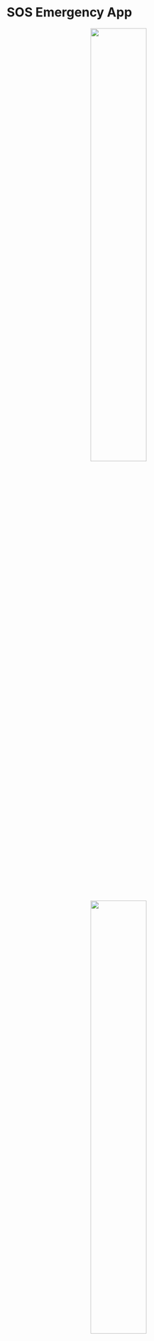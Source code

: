 # SOS Emergency App


<p align="center">
  <img src="./imgs/qz766z83.bmp" width=50%> </img>
</p>


<p align="center">
  <img src="./imgs/f2jw9r04.bmp" width=50%> </img>
</p>

<p align="center">
  <img src="./imgs/ojskirln.bmp" width=50%> </img>
</p>

<p align="center">
  <img src="./imgs/xngixjxf.bmp" width=50%> </img>
</p>

## Table of Contents
- [Introduction](#introduction)
- [Features](#features)
  - [Implemented Features](#implemented-features)
  - [Planned Features](#planned-features)
- [Technologies Used](#technologies-used)
- [Installation](#installation)
- [Usage](#usage)
- [Contributing](#contributing)
- [License](#license)

## Introduction

The SOS Emergency App is designed to provide quick and reliable assistance in critical situations. With a one-tap activation feature, the app ensures that users can send alerts and access essential information instantly, whether during a potential kidnapping, medical emergency, or any other urgent situation. Our goal is to enhance personal safety and enable prompt responses from designated contacts.

## Features

### Implemented Features

- **One-Tap Activation**: Quickly activate emergency alerts with a single tap.
- **Automated Triggering**: The app can be automated to trigger alerts by shaking the phone or through RFID detection.
- **My Circle**: Access a list of emergency contacts, including five favorites (e.g., 911, Mom, Dad, Sis, and Bro) at the top for immediate reach.
- **Settings Page**: Configure notifications, emergency triggers, location settings, and health monitoring features.
- **Profile Management**: Users can manage their profiles and adjust settings according to their preferences.
- **Camera and Notification Icons**: Visual icons are implemented for quick access to camera functions and notifications.

### Planned Features

- **Location Tracking**: Real-time location sharing with emergency contacts during an alert.
- **Voice Activation**: Implementing voice commands to activate emergency alerts for hands-free operation.
- **Customizable Alert Messages**: Allow users to customize the messages sent during an emergency alert.
- **Integration with Health Monitoring Devices**: Sync with devices like smartwatches for automatic health data transmission during emergencies.
- **Community Support Feature**: Connect users with nearby emergency responders or community volunteers in real-time.
- **Multiple Language Support**: Making the app accessible to a wider audience by supporting multiple languages.
- **Emergency Resources Directory**: A built-in directory of local emergency services, hospitals, and shelters.
- **User Feedback System**: Allow users to provide feedback on their experience to improve app functionality.

## Technologies Used

- **Mobile Framework**: (e.g., React Native, Flutter)
- **Backend Services**: (e.g., Firebase, Node.js)
- **Database**: (e.g., MongoDB, Firebase Firestore)
- **APIs**: (e.g., Geolocation API, Health Monitoring API)

## Installation

To install the SOS Emergency App locally, follow these steps:

1. Clone the repository:
   ```bash
   git clone https://github.com/Thabhelo/sos.git
2. Navigate to the project directory:
```bash
  cd sos
```
3. Install the necessary dependencies:
```bash
  npm install
```

## Usage
1. Launch the app on your mobile device.
2. Set up your profile and add emergency contacts in the "My Circle" section.
3. Customize your settings to tailor the app to your needs.
4. Use the one-tap activation feature in case of an emergency.

## Contributing
Contributions are welcome! Please follow these steps to contribute to the SOS Emergency App:

1. Fork the repository.
2. Create a new branch for your feature or fix:
```bash
git checkout -b feature/YourFeature
```
3. Commit your changes:
```bash
git commit -m "Add Your Feature"
```
4. Push to the branch:
```bash
git push origin feature/YourFeature
```
5. Open a Pull Request.
   
## License

This project is licensed under the MIT License - see the LICENSE file for details.

For any inquiries or support, please contact the team at chiebukaonyejesi@gmail.com or thabheloduve@gmail.com or tomermnahum@gmail.com
